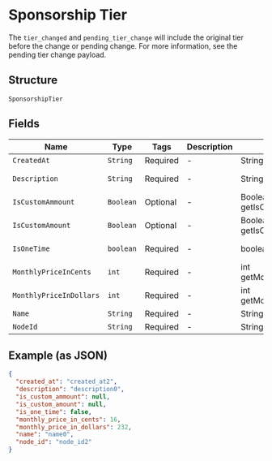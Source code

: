 
# Sponsorship Tier

The `tier_changed` and `pending_tier_change` will include the original tier before the change or pending change. For more information, see the pending tier change payload.

## Structure

`SponsorshipTier`

## Fields

| Name | Type | Tags | Description | Getter | Setter |
|  --- | --- | --- | --- | --- | --- |
| `CreatedAt` | `String` | Required | - | String getCreatedAt() | setCreatedAt(String createdAt) |
| `Description` | `String` | Required | - | String getDescription() | setDescription(String description) |
| `IsCustomAmmount` | `Boolean` | Optional | - | Boolean getIsCustomAmmount() | setIsCustomAmmount(Boolean isCustomAmmount) |
| `IsCustomAmount` | `Boolean` | Optional | - | Boolean getIsCustomAmount() | setIsCustomAmount(Boolean isCustomAmount) |
| `IsOneTime` | `boolean` | Required | - | boolean getIsOneTime() | setIsOneTime(boolean isOneTime) |
| `MonthlyPriceInCents` | `int` | Required | - | int getMonthlyPriceInCents() | setMonthlyPriceInCents(int monthlyPriceInCents) |
| `MonthlyPriceInDollars` | `int` | Required | - | int getMonthlyPriceInDollars() | setMonthlyPriceInDollars(int monthlyPriceInDollars) |
| `Name` | `String` | Required | - | String getName() | setName(String name) |
| `NodeId` | `String` | Required | - | String getNodeId() | setNodeId(String nodeId) |

## Example (as JSON)

```json
{
  "created_at": "created_at2",
  "description": "description0",
  "is_custom_ammount": null,
  "is_custom_amount": null,
  "is_one_time": false,
  "monthly_price_in_cents": 16,
  "monthly_price_in_dollars": 232,
  "name": "name0",
  "node_id": "node_id2"
}
```

